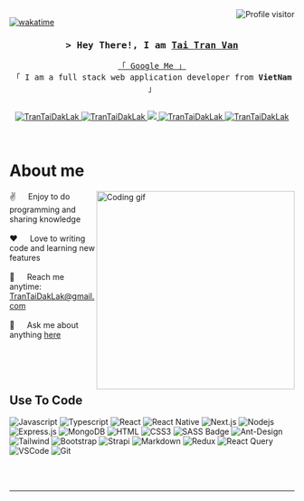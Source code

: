 <!--
<h2 align="center">
  Welcome to Tai Tran World!
  <img src="https://media.giphy.com/media/hvRJCLFzcasrR4ia7z/giphy.gif" width="28">
</h2>
-->

<!--
<p align="center">
  <a href="https://github.com/TranTaiDakLak"><img src="https://readme-typing-svg.herokuapp.com/?lines=Self%20Taught%20Programmer;Front%20End%20Developer;1.5%2B%20years%20of%20coding%20experience;Always%20learning%20new%20things&center=true&width=380&height=45"></a>
</p>

 -->

<a href="https://komarev.com/ghpvc/?username=TranTaiDakLak">
  <img align="right" src="https://komarev.com/ghpvc/?username=TranTaiDakLak&label=Visitors&color=0e75b6&style=flat" alt="Profile visitor" />
</a>


[![wakatime](https://wakatime.com/badge/user/8638a5ae-3aa0-49ba-8f08-556b1c117da9.svg)](https://wakatime.com/@8638a5ae-3aa0-49ba-8f08-556b1c117da9)

<!-- Intro  -->
<h3 align="center">
        <samp>&gt; Hey There!, I am
                <b><a target="_blank" href="https://TranTaiDakLak.com">Tai Tran Van</a></b>
        </samp>
</h3>


<p align="center"> 
  <samp>
    <a href="https://www.google.com/search?q=Hoang Sa Truong Sa belong to Vietnam">「 Google Me 」</a>
    <br>
    「 I am a full stack web application developer from <b>VietNam</b> 」
    <br>
    <br>
  </samp>
</p>

<p align="center">
 <a href="https://TranTaiDakLak.com" target="blank">
  <img src="https://img.shields.io/badge/Website-DC143C?style=for-the-badge&logo=medium&logoColor=white" alt="TranTaiDakLak" />
 </a>
 <a href="https://linkedin.com/in/TranTaiDakLak" target="_blank">
  <img src="https://img.shields.io/badge/LinkedIn-0077B5?style=for-the-badge&logo=linkedin&logoColor=white" alt="TranTaiDakLak"/>
 </a>
 <!-- <a href="https://dev.to/TranTaiDakLak" target="_blank">
  <img src="https://img.shields.io/badge/dev.to-0A0A0A?style=for-the-badge&logo=dev.to&logoColor=white" alt="TranTaiDakLak" />
 </a> -->
 <a href="https://twitter.com/_TranTaiDakLak" target="_blank">
  <img src="https://img.shields.io/badge/Twitter-1DA1F2?style=for-the-badge&logo=twitter&logoColor=white" />
 </a>
 <a href="https://instagram.com/_TranTaiDakLak" target="_blank">
  <img src="https://img.shields.io/badge/Instagram-fe4164?style=for-the-badge&logo=instagram&logoColor=white" alt="TranTaiDakLak" />
 </a> 
 <a href="https://facebook.com/TranTaiDakLak" target="_blank">
  <img src="https://img.shields.io/badge/Facebook-20BEFF?&style=for-the-badge&logo=facebook&logoColor=white" alt="TranTaiDakLak"  />
  </a> 
</p>
<br />

<!-- About Section -->
 # About me
 
<p>
 <img align="right" width="350" src="/assets/programmer.gif" alt="Coding gif" />
  
 ✌️ &emsp; Enjoy to do programming and sharing knowledge <br/><br/>
 ❤️ &emsp; Love to writing code and learning new features<br/><br/>
 📧 &emsp; Reach me anytime: TranTaiDakLak@gmail.com<br/><br/>
 💬 &emsp; Ask me about anything [here](https://github.com/TranTaiDakLak/TranTaiDakLak/issues)

</p>

<br/>
<br/>
<br/>

## Use To Code

![Javascript](https://img.shields.io/badge/Javascript-F0DB4F?style=for-the-badge&labelColor=black&logo=javascript&logoColor=F0DB4F)
![Typescript](https://img.shields.io/badge/Typescript-007acc?style=for-the-badge&labelColor=black&logo=typescript&logoColor=007acc)
![React](https://img.shields.io/badge/-React-61DBFB?style=for-the-badge&labelColor=black&logo=react&logoColor=61DBFB)
![React Native](https://img.shields.io/badge/React_Native-20232A?style=for-the-badge&logo=react&logoColor=61DAFB)
![Next.js](https://img.shields.io/badge/next.js-000000?style=for-the-badge&logo=nextdotjs&logoColor=white)
![Nodejs](https://img.shields.io/badge/Nodejs-3C873A?style=for-the-badge&labelColor=black&logo=node.js&logoColor=3C873A)
![Express.js](https://img.shields.io/badge/Express.js-000000?style=for-the-badge&logo=express&logoColor=white)
![MongoDB](https://img.shields.io/badge/MongoDB-4EA94B?style=for-the-badge&logo=mongodb&logoColor=white)
![HTML](https://img.shields.io/badge/HTML5-E34F26?style=for-the-badge&logo=html5&logoColor=white)
![CSS3](https://img.shields.io/badge/CSS3-1572B6?style=for-the-badge&logo=css3&logoColor=white)
![SASS Badge](https://img.shields.io/badge/Sass-CC6699?style=for-the-badge&logo=sass&logoColor=white)
![Ant-Design](https://img.shields.io/badge/AntDesign-0170FE?style=for-the-badge&logo=antdesign&logoColor=white)
![Tailwind](https://img.shields.io/badge/Tailwind_CSS-092749?style=for-the-badge&logo=tailwindcss&logoColor=06B6D4&labelColor=000000)
![Bootstrap](https://img.shields.io/badge/Bootstrap-563D7C?style=for-the-badge&logo=bootstrap&logoColor=white)
![Strapi](https://img.shields.io/badge/strapi-2E7EEA?style=for-the-badge&logo=strapi&logoColor=white)
![Markdown](https://img.shields.io/badge/Markdown-000000?style=for-the-badge&logo=markdown&logoColor=white)
![Redux](https://img.shields.io/badge/Redux-593D88?style=for-the-badge&logo=redux&logoColor=white)
![React Query](https://img.shields.io/badge/-React_Query-FF4154?style=for-the-badge&logo=react%20query&logoColor=white)
![VSCode](https://img.shields.io/badge/Visual_Studio-0078d7?style=for-the-badge&logo=visual%20studio&logoColor=white)
![Git](https://img.shields.io/badge/Git-F05032?style=for-the-badge&logo=git&logoColor=white)

<br/>


<br/>
<hr/>
<!-- 
<br/>

<p align="center">
  <a href="https://github.com/TranTaiDakLak">
    <img src="https://github-readme-streak-stats.herokuapp.com/?user=TranTaiDakLak&theme=radical&border=7F3FBF&background=0D1117" alt="TranTaiDakLak's GitHub streak"/>
  </a>
</p>

<p align="center">
  <a href="https://github.com/TranTaiDakLak">
    <img src="https://github-profile-summary-cards.vercel.app/api/cards/profile-details?username=TranTaiDakLak&theme=radical" alt="TranTaiDakLak's GitHub Contribution"/>
  </a>
</p>

<a> 
    <a href="https://github.com/TranTaiDakLak"><img alt="Tai Tran's Github Stats" src="https://denvercoder1-github-readme-stats.vercel.app/api?username=TranTaiDakLak&show_icons=true&count_private=true&theme=react&border_color=7F3FBF&bg_color=0D1117&title_color=F85D7F&icon_color=F8D866" height="192px" width="49.5%"/></a>
  <a href="https://github.com/TranTaiDakLak"><img alt="Tai Tran's Top Languages" src="https://denvercoder1-github-readme-stats.vercel.app/api/top-langs/?username=TranTaiDakLak&langs_count=8&layout=compact&theme=react&border_color=7F3FBF&bg_color=0D1117&title_color=F85D7F&icon_color=F8D866" height="192px" width="49.5%"/></a>
  <br/>
</a>


![Tai Tran's Graph](https://github-readme-activity-graph.vercel.app/graph?username=TranTaiDakLak&custom_title=Tai%20Tran's%20GitHub%20Activity%20Graph&bg_color=0D1117&color=7F3FBF&line=7F3FBF&point=7F3FBF&area_color=FFFFFF&title_color=FFFFFF&area=true)
 -->
